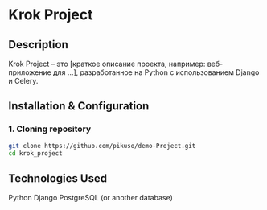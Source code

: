 # Krok Project

## Description  
Krok Project – это [краткое описание проекта, например: веб-приложение для ...], разработанное на Python с использованием Django и Celery.

## Installation & Configuration 

### 1. Cloning repository  
```bash
git clone https://github.com/pikuso/demo-Project.git
cd krok_project
```

## Technologies Used
Python
Django
PostgreSQL (or another database)
